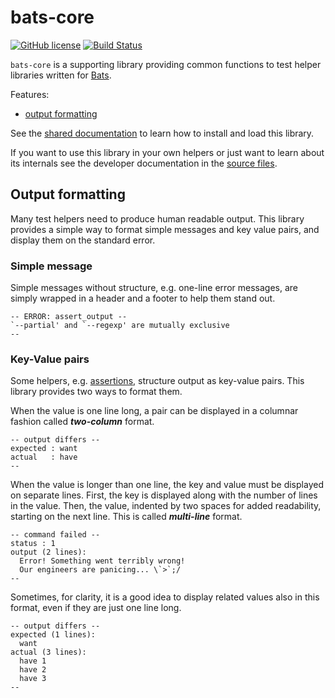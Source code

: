 # bats-core

[![GitHub license](https://img.shields.io/badge/license-CC0-blue.svg)](https://raw.githubusercontent.com/ztombol/bats-core/master/LICENSE)
[![Build Status](https://travis-ci.org/ztombol/bats-core.svg?branch=master)](https://travis-ci.org/ztombol/bats-core)

`bats-core` is a supporting library providing common functions to test
helper libraries written for [Bats][bats].

Features:
- [output formatting](#output-formatting)

See the [shared documentation][bats-docs] to learn how to install and
load this library.

If you want to use this library in your own helpers or just want to
learn about its internals see the developer documentation in the [source
files](src).


## Output formatting

Many test helpers need to produce human readable output. This library
provides a simple way to format simple messages and key value pairs, and
display them on the standard error.


### Simple message

Simple messages without structure, e.g. one-line error messages, are
simply wrapped in a header and a footer to help them stand out.

```
-- ERROR: assert_output --
`--partial' and `--regexp' are mutually exclusive
--
```


### Key-Value pairs

Some helpers, e.g. [assertions][bats-assert], structure output as
key-value pairs. This library provides two ways to format them.

When the value is one line long, a pair can be displayed in a columnar
fashion called ***two-column*** format.

```
-- output differs --
expected : want
actual   : have
--
```

When the value is longer than one line, the key and value must be
displayed on separate lines. First, the key is displayed along with the
number of lines in the value. Then, the value, indented by two spaces
for added readability, starting on the next line. This is called
***multi-line*** format.

```
-- command failed --
status : 1
output (2 lines):
  Error! Something went terribly wrong!
  Our engineers are panicing... \`>`;/
--
```

Sometimes, for clarity, it is a good idea to display related values also
in this format, even if they are just one line long.

```
-- output differs --
expected (1 lines):
  want
actual (3 lines):
  have 1
  have 2
  have 3
--
```

<!-- REFERENCES -->

[bats]: https://github.com/sstephenson/bats
[bats-docs]: https://github.com/ztombol/bats-docs
[bats-assert]: https://github.com/ztombol/bats-assert
